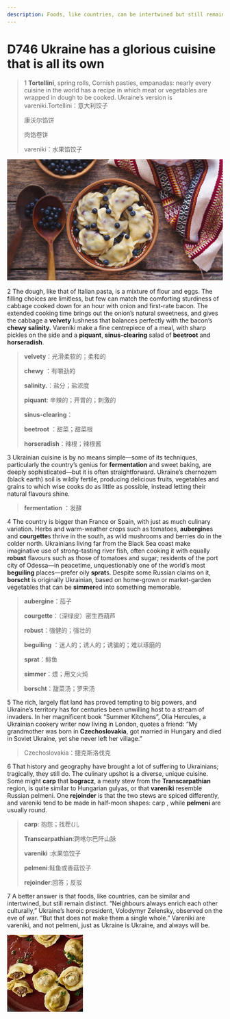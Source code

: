 ```yaml
---
description: Foods, like countries, can be intertwined but still remain distinct
---
```


# D746 Ukraine has a glorious cuisine that is all its own
> 1 **Tortellini**, spring rolls, Cornish pasties, empanadas: nearly every cuisine in the world has a recipe in which meat or vegetables are wrapped in dough to be cooked. Ukraine’s version is vareniki.Tortellini：意大利饺子
 > 
> 康沃尔馅饼
 > 
> 肉馅卷饼
 > 
> vareniki：水果馅饺子
 > 

![](./img/boxcnwTIkMgQEkoZArlvOCIfdVf.png)

2 The dough, like that of Italian pasta, is a mixture of flour and eggs. The filling choices are limitless, but few can match the comforting sturdiness of cabbage cooked down for an hour with onion and first-rate bacon. The extended cooking time brings out the onion’s natural sweetness, and gives the cabbage a **velvety** lushness that balances perfectly with the bacon’s **chewy salinity.** Vareniki make a fine centrepiece of a meal, with sharp pickles on the side and a **piquant**, **sinus-clearing** salad of **beetroot** and **horseradish**.

> **velvety**：光滑柔软的；柔和的
>
> **chewy** ：有嚼劲的
>
> **salinity.**：盐分；盐浓度
>
> **piquant**: 辛辣的；开胃的；刺激的
>
> **sinus-clearing**：
>
> **beetroot** ：甜菜；甜菜根
>
> **horseradish**：辣根；辣根酱
>

3 Ukrainian cuisine is by no means simple—some of its techniques, particularly the country’s genius for **fermentation** and sweet baking, are deeply sophisticated—but it is often straightforward. Ukraine’s chernozem (black earth) soil is wildly fertile, producing delicious fruits, vegetables and grains to which wise cooks do as little as possible, instead letting their natural flavours shine.

> **fermentation** ：发酵
>

4 The country is bigger than France or Spain, with just as much culinary variation. Herbs and warm-weather crops such as tomatoes, **aubergine**s and **courgette**s thrive in the south, as wild mushrooms and berries do in the colder north. Ukrainians living far from the Black Sea coast make imaginative use of strong-tasting river fish, often cooking it with equally **robust** flavours such as those of tomatoes and sugar; residents of the port city of Odessa—in peacetime, unquestionably one of the world’s most **beguiling** places—prefer oily **sprat**s. Despite some Russian claims on it, **borscht** is originally Ukrainian, based on home-grown or market-garden vegetables that can be **simmer**ed into something memorable.

> **aubergine**：茄子
>
> **courgette**：（深绿皮）密生西葫芦
>
> **robust**：强健的；强壮的
>
> **beguiling** ：迷人的；诱人的；诱骗的；难以琢磨的
>
> **sprat**：鲱鱼
>
> **simmer**：煨；用文火炖
>
> **borscht**：甜菜汤；罗宋汤
>

5 The rich, largely flat land has proved tempting to big powers, and Ukraine’s territory has for centuries been unwilling host to a stream of invaders. In her magnificent book “Summer Kitchens”, Olia Hercules, a Ukrainian cookery writer now living in London, quotes a friend: “My grandmother was born in **Czechoslovakia**, got married in Hungary and died in Soviet Ukraine, yet she never left her village.”

> Czechoslovakia：捷克斯洛伐克
>

6 That history and geography have brought a lot of suffering to Ukrainians; tragically, they still do. The culinary upshot is a diverse, unique cuisine. Some might **carp** that **bogracz**, a meaty stew from the **Transcarpathian** region, is quite similar to Hungarian gulyas, or that **vareniki** resemble Russian pelmeni. One **rejoinder** is that the two stews are spiced differently, and vareniki tend to be made in half-moon shapes: carp , while **pelmeni** are usually round.

> **carp**: 抱怨；找茬(儿
>
> **Transcarpathian**:跨喀尔巴阡山脉
>
> **vareniki** :水果馅饺子
>
> **pelmeni**:鲑鱼或香菇饺子
>
> **rejoinder**:回答；反驳
>

7 A better answer is that foods, like countries, can be similar and intertwined, but still remain distinct. “Neighbours always enrich each other culturally,” Ukraine’s heroic president, Volodymyr Zelensky, observed on the eve of war. “But that does not make them a single whole.” Vareniki are vareniki, and not pelmeni, just as Ukraine is Ukraine, and always will be.

![](./img/boxcnBCOf0WQJ4z5YIATMh0wngh.png)

